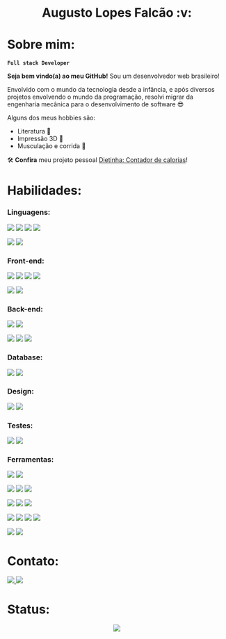 <h1 align='center'>Augusto Lopes Falcão :v:</h1>

# Sobre mim:

**`Full stack Developer`**

**Seja bem vindo(a) ao meu GitHub!** Sou um desenvolvedor web brasileiro!

Envolvido com o mundo da tecnologia desde a infância, e após diversos projetos envolvendo o mundo da programação, resolvi migrar da engenharia mecânica para o desenvolvimento de software :sunglasses:

Alguns dos meus hobbies são:

- Literatura :book:
- Impressão 3D :fire_extinguisher:
- Musculação e corrida :running_shirt_with_sash:

:hammer_and_wrench: **Confira** meu projeto pessoal [Dietinha: Contador de calorias](https://github.com/augustolfp/calories-tracker-frontend-v2)!
<br/>

# Habilidades:

### **Linguagens:**

<img src="https://img.shields.io/badge/JavaScript-323330?style=for-the-badge&logo=javascript&logoColor=F7DF1E" /> <img src='https://img.shields.io/badge/TypeScript-007ACC?style=for-the-badge&logo=typescript&logoColor=white' /> <img src="https://img.shields.io/badge/HTML5-E34F26?style=for-the-badge&logo=html5&logoColor=white" /> <img src='https://img.shields.io/badge/CSS3-1572B6?style=for-the-badge&logo=css3&logoColor=white' />

<img src='https://img.shields.io/badge/C-00599C?style=for-the-badge&logo=c&logoColor=white' /> <img src='https://img.shields.io/badge/C%2B%2B-00599C?style=for-the-badge&logo=c%2B%2B&logoColor=white' />
<br/>

### **Front-end:**

<img src='https://img.shields.io/badge/React-20232A?style=for-the-badge&logo=react&logoColor=61DAFB' /> <img src='https://img.shields.io/badge/Vite-B73BFE?style=for-the-badge&logo=vite&logoColor=FFD62E' /> <img src='https://img.shields.io/badge/react%20QUERY-EF4444?style=for-the-badge&logo=react%20table&logoColor=white' /> <img src='https://img.shields.io/badge/React_Router-CA4245?style=for-the-badge&logo=react-router&logoColor=white' />

<img src='https://img.shields.io/badge/styled--components-DB7093?style=for-the-badge&logo=styled-components&logoColor=white' /> <img src='https://img.shields.io/badge/Chakra--UI-319795?style=for-the-badge&logo=chakra-ui&logoColor=white' />
<br/>

### **Back-end:**

<img src='https://img.shields.io/badge/Node.js-339933?style=for-the-badge&logo=nodedotjs&logoColor=white'/> <img src='https://img.shields.io/badge/ts--node-3178C6?style=for-the-badge&logo=ts-node&logoColor=white' />

<img src='https://img.shields.io/badge/Express.js-000000?style=for-the-badge&logo=express&logoColor=white' /> <img src='https://img.shields.io/badge/JWT-000000?style=for-the-badge&logo=JSON%20web%20tokens&logoColor=white' /> <img src='https://img.shields.io/badge/Prisma-3982CE?style=for-the-badge&logo=Prisma&logoColor=white'>
<br/>

### **Database:**

<img src='https://img.shields.io/badge/PostgreSQL-316192?style=for-the-badge&logo=postgresql&logoColor=white' /> <img src='https://img.shields.io/badge/MongoDB-4EA94B?style=for-the-badge&logo=mongodb&logoColor=white'>
<br/>

### **Design:**

<img src='https://img.shields.io/badge/Inkscape-000000?style=for-the-badge&logo=Inkscape&logoColor=white' /> <img src='https://img.shields.io/badge/Figma-F24E1E?style=for-the-badge&logo=figma&logoColor=white' />
<br/>

### **Testes:**

<img src='https://img.shields.io/badge/Cypress-17202C?style=for-the-badge&logo=cypress&logoColor=white' /> <img src='https://img.shields.io/badge/Jest-C21325?style=for-the-badge&logo=jest&logoColor=white' />
<br/>

### **Ferramentas:**

<img src='https://img.shields.io/badge/eslint-3A33D1?style=for-the-badge&logo=eslint&logoColor=white' /> <img src='https://img.shields.io/badge/prettier-1A2C34?style=for-the-badge&logo=prettier&logoColor=F7BA3E' />

<img src='https://img.shields.io/badge/GIT-E44C30?style=for-the-badge&logo=git&logoColor=white' /> <img src='https://img.shields.io/badge/GitHub-100000?style=for-the-badge&logo=github&logoColor=white' /> <img src='https://img.shields.io/badge/GitHub_Actions-2088FF?style=for-the-badge&logo=github-actions&logoColor=white'>

<img src='https://img.shields.io/badge/Heroku-430098?style=for-the-badge&logo=heroku&logoColor=white'/> <img src='https://img.shields.io/badge/Amazon_AWS-FF9900?style=for-the-badge&logo=amazonaws&logoColor=white' /> <img src='	https://img.shields.io/badge/Vercel-000000?style=for-the-badge&logo=vercel&logoColor=white' />

<img src='https://img.shields.io/badge/Docker-2CA5E0?style=for-the-badge&logo=docker&logoColor=white' /> <img src='	https://img.shields.io/badge/npm-CB3837?style=for-the-badge&logo=npm&logoColor=white'> <img src='https://img.shields.io/badge/GNU%20Bash-4EAA25?style=for-the-badge&logo=GNU%20Bash&logoColor=white' /> <img src='https://img.shields.io/badge/Linux-FCC624?style=for-the-badge&logo=linux&logoColor=black' />

<img src='https://img.shields.io/badge/Slack-4A154B?style=for-the-badge&logo=slack&logoColor=white'/> <img src='https://img.shields.io/badge/Trello-0052CC?style=for-the-badge&logo=trello&logoColor=white' />
<br/>

# Contato:

[<img src='https://img.shields.io/badge/Gmail-D14836?style=for-the-badge&logo=gmail&logoColor=white' /> ](mailto:augustolfp@gmail.com) [<img src='https://img.shields.io/badge/LinkedIn-0077B5?style=for-the-badge&logo=linkedin&logoColor=white' />](https://www.linkedin.com/in/augustolopesfalcao/)
<br/>

# Status:

<p align='center'>
    <img src='https://github-readme-stats.vercel.app/api?username=augustolfp' />
</p>
